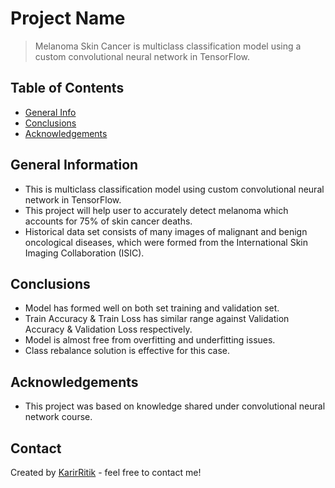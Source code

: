 # Project Name
> Melanoma Skin Cancer is multiclass classification model using a custom convolutional neural network in TensorFlow. 


## Table of Contents
* [General Info](#general-information)
* [Conclusions](#conclusions)
* [Acknowledgements](#acknowledgements)

<!-- You can include any other section that is pertinent to your problem -->

## General Information
- This is multiclass classification model using custom convolutional neural network in TensorFlow. 
- This project will help user to accurately detect melanoma which accounts for 75% of skin cancer deaths.
- Historical data set consists of many images of malignant and benign oncological diseases, which were formed from the International Skin Imaging Collaboration (ISIC).


## Conclusions
- Model has formed well on both set training and validation set.
- Train Accuracy & Train Loss has similar range against Validation Accuracy & Validation Loss respectively.
- Model is almost free from overfitting and underfitting issues.
- Class rebalance solution is effective for this case.


<!-- As the libraries versions keep on changing, it is recommended to mention the version of library used in this project -->

## Acknowledgements
- This project was based on knowledge shared under convolutional neural network course.


## Contact
Created by [KarirRitik](https://github.com/ritikkarir24) - feel free to contact me!
